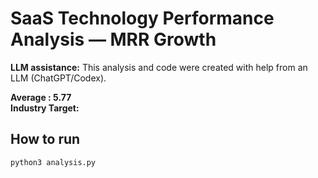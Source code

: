 # SaaS Technology Performance Analysis — MRR Growth
  
**LLM assistance:** This analysis and code were created with help from an LLM (ChatGPT/Codex).

**Average : 5.77**  
**Industry Target:**


## How to run
```bash
python3 analysis.py
